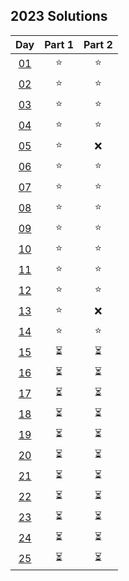 ## 2023 Solutions

| Day                | Part 1   |   Part 2 |
|:------------------:|:--------:|:--------:|
| [01](day_01/solution.ts) | ⭐ | ⭐ |
| [02](day_02/solution.ts) | ⭐ | ⭐ |
| [03](day_03/solution.ts) | ⭐ | ⭐ |
| [04](day_04/solution.ts) | ⭐ | ⭐ |
| [05](day_05/solution.ts) | ⭐ | ❌ |
| [06](day_06/solution.ts) | ⭐ | ⭐ |
| [07](day_07/solution.ts) | ⭐ | ⭐ |
| [08](day_08/solution.ts) | ⭐ | ⭐ |
| [09](day_09/solution.ts) | ⭐ | ⭐ |
| [10](day_10/solution.ts) | ⭐ | ⭐ |
| [11](day_11/solution.ts) | ⭐ | ⭐ |
| [12](day_12/solution.ts) | ⭐ | ⭐ |
| [13](day_13/solution.ts) | ⭐ | ❌ |
| [14](day_14/Day_14_Solver.ts) | ⭐ | ⭐ |
| [15]() | ⏳ | ⏳ |
| [16]() | ⏳ | ⏳ |
| [17]() | ⏳ | ⏳ |
| [18]() | ⏳ | ⏳ |
| [19]() | ⏳ | ⏳ |
| [20]() | ⏳ | ⏳ |
| [21]() | ⏳ | ⏳ |
| [22]() | ⏳ | ⏳ |
| [23]() | ⏳ | ⏳ |
| [24]() | ⏳ | ⏳ |
| [25]() | ⏳ | ⏳ |
